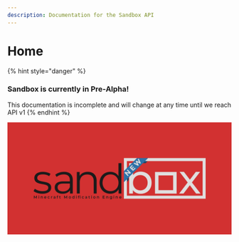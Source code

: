 ```yaml
---
description: Documentation for the Sandbox API
---
```


# Home

{% hint style="danger" %}
### Sandbox is currently in Pre-Alpha!

This documentation is incomplete and will change at any time until we reach API v1
{% endhint %}

![](.gitbook/assets/github%20%281%29.png)



